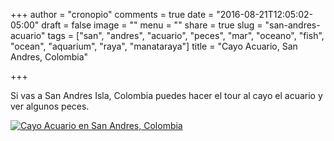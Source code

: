 +++
author = "cronopio"
comments = true
date = "2016-08-21T12:05:02-05:00"
draft = false
image = ""
menu = ""
share = true
slug = "san-andres-acuario"
tags = ["san", "andres", "acuario", "peces", "mar", "oceano", "fish", "ocean", "aquarium", "raya", "manataraya"]
title = "Cayo Acuario, San Andres, Colombia"

+++

Si vas a San Andres Isla, Colombia puedes hacer el tour al cayo el acuario y ver algunos peces.

[![Cayo Acuario en San Andres, Colombia](http://img.youtube.com/vi/cA617vyr5FQ/0.jpg)](http://www.youtube.com/watch?v=cA617vyr5FQ)
